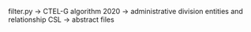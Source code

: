 filter.py  -> CTEL-G algorithm      2020       -> administrative division entities and relationship       CSL        -> abstract files
